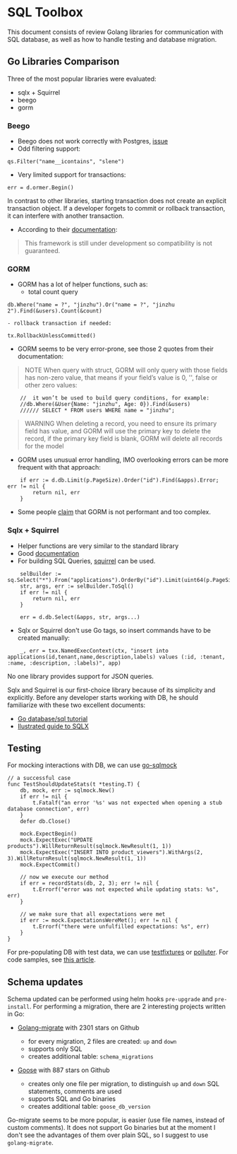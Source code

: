 # SQL Toolbox

This document consists of review Golang libraries for communication with SQL database, as well as how to handle testing and database migration. 

## Go Libraries Comparison

Three of the most popular libraries were evaluated:
- sqlx + Squirrel
- beego
- gorm

### Beego
- Beego does not work correctly with Postgres, [issue](https://github.com/astaxie/beego/issues/3070) 
- Odd filtering support:
```
qs.Filter("name__icontains", "slene")
```
- Very limited support for transactions:
```
err = d.ormer.Begin()
```
In contrast to other libraries, starting transaction does not create an explicit transaction object. If a developer forgets to commit or rollback transaction, it can interfere with another transaction. 

- According to their [documentation](https://beego.me/docs/mvc/model/overview.md):

> This framework is still under development so compatibility is not guaranteed.

### GORM
- GORM has a lot of helper functions, such as:
    - total count query
```
db.Where("name = ?", "jinzhu").Or("name = ?", "jinzhu 2").Find(&users).Count(&count)
```
    
    - rollback transaction if needed:
    
```
tx.RollbackUnlessCommitted()
```

- GORM seems to be very error-prone, see those 2 quotes from their documentation:

> NOTE When query with struct, GORM will only query with those fields has non-zero value, that means if your field’s value is 0, '', false or other zero values:
```
	//  it won’t be used to build query conditions, for example:
	//db.Where(&User{Name: "jinzhu", Age: 0}).Find(&users)
	////// SELECT * FROM users WHERE name = "jinzhu";
```


>  WARNING When deleting a record, you need to ensure its primary field has value, and GORM will use the primary key to delete the record, if the primary key field is blank, GORM will delete all records for the model

- GORM uses unusual error handling, IMO overlooking errors can be more frequent with that approach:

```
	if err := d.db.Limit(p.PageSize).Order("id").Find(&apps).Error; err != nil {
		return nil, err
	}
```

- Some people [claim](https://www.reddit.com/r/golang/comments/8j3219/anyone_using_gorm_in_production_is_it_slow/) that GORM is not performant and too complex.  

### Sqlx + Squirrel
- Helper functions are very similar to the standard library
- Good [documentation](https://jmoiron.github.io/sqlx/)
- For building SQL Queries,  [squirrel](github.com/Masterminds/squirrel) can be used.
```
	selBuilder := sq.Select("*").From("applications").OrderBy("id").Limit(uint64(p.PageSize))
	str, args, err := selBuilder.ToSql()
	if err != nil {
		return nil, err
	}

	err = d.db.Select(&apps, str, args...)
```


- Sqlx or Squirrel don't use Go tags, so insert commands have to be created manually:
```
	_, err = txx.NamedExecContext(ctx, "insert into applications(id,tenant,name,description,labels) values (:id, :tenant, :name, :description, :labels)", app)
```

No one library provides support for JSON queries. 

Sqlx and Squirrel is our first-choice library because of its simplicity and explicitly. 
Before any developer starts working with DB, he should familiarize with these two excellent documents:
- [Go database/sql tutorial](http://go-database-sql.org/)
- [Ilustrated guide to SQLX](https://jmoiron.github.io/sqlx/)

## Testing
For mocking interactions with DB, we can use [go-sqlmock](https://github.com/DATA-DOG/go-sqlmock)
```
// a successful case
func TestShouldUpdateStats(t *testing.T) {
	db, mock, err := sqlmock.New()
	if err != nil {
		t.Fatalf("an error '%s' was not expected when opening a stub database connection", err)
	}
	defer db.Close()

	mock.ExpectBegin()
	mock.ExpectExec("UPDATE products").WillReturnResult(sqlmock.NewResult(1, 1))
	mock.ExpectExec("INSERT INTO product_viewers").WithArgs(2, 3).WillReturnResult(sqlmock.NewResult(1, 1))
	mock.ExpectCommit()

	// now we execute our method
	if err = recordStats(db, 2, 3); err != nil {
		t.Errorf("error was not expected while updating stats: %s", err)
	}

	// we make sure that all expectations were met
	if err := mock.ExpectationsWereMet(); err != nil {
		t.Errorf("there were unfulfilled expectations: %s", err)
	}
}

```

For pre-populating DB with test data, we can use [testfixtures](https://github.com/go-testfixtures/testfixtures) or [polluter](https://github.com/romanyx/polluter). For code samples, see [this article](https://medium.com/@romanyx90/testing-database-interactions-using-go-d9512b6bb449).

## Schema updates
Schema updated can be performed using helm hooks `pre-upgrade` and `pre-install`. 
For performing a migration, there are 2 interesting projects written in Go:
- [Golang-migrate](https://github.com/golang-migrate/migrate) with 2301 stars on Github
    - for every migration, 2 files are created: `up` and `down`
    - supports only SQL 
    - creates additional table: `schema_migrations`

- [Goose](https://github.com/pressly/goose) with 887 stars on Github
    - creates only one file per migration, to distinguish `up` and `down` SQL statements, comments are used
    - supports SQL and Go binaries
    - creates additional table: `goose_db_version`

Go-migrate seems to be more popular, is easier (use file names, instead of custom comments). It does not support Go binaries but at the moment I don't see the advantages of them over plain SQL, so I suggest to use `golang-migrate`. 